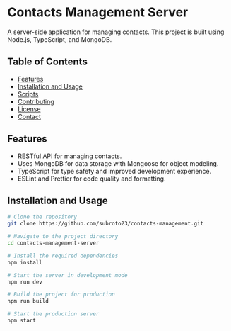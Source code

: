 # Contacts Management Server

A server-side application for managing contacts. This project is built using Node.js, TypeScript, and MongoDB.

## Table of Contents

- [Features](#features)
- [Installation and Usage](#installation-and-usage)
- [Scripts](#scripts)
- [Contributing](#contributing)
- [License](#license)
- [Contact](#contact)

## Features

- RESTful API for managing contacts.
- Uses MongoDB for data storage with Mongoose for object modeling.
- TypeScript for type safety and improved development experience.
- ESLint and Prettier for code quality and formatting.

## Installation and Usage

```bash
# Clone the repository
git clone https://github.com/subroto23/contacts-management.git

# Navigate to the project directory
cd contacts-management-server

# Install the required dependencies
npm install

# Start the server in development mode
npm run dev

# Build the project for production
npm run build

# Start the production server
npm start
```
